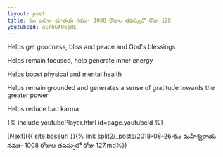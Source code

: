 ```yaml
---
layout: post
title: ఓం బహూ భూతయ నమః- 1008 రోజుల తపస్సులో రోజు 128
youtubeId: aGrhGA06jRE
---
```

 
 
Helps get goodness, bliss and peace and God's blessings
 
Helps remain focused, help generate inner energy 
 
Helps boost physical and mental health 
 
Helps remain grounded and generates a sense of gratitude towards the greater power 
 
Helps reduce bad karma
 
 
 
 


{% include youtubePlayer.html id=page.youtubeId %}
 
[Next]({{ site.baseurl }}{% link  split2/_posts/2018-08-26-ఓం మహేశ్వరాయ నమః- 1008 రోజుల తపస్సులో రోజు 127.md%})
 

